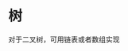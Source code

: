 <!--
 * @Author       : Scallions
 * @Date         : 2020-03-20 11:20:37
 * @LastEditors  : Scallions
 * @LastEditTime : 2020-03-20 11:37:01
 * @FilePath     : /algorithm-ex/structure/tree/tree.md
 * @Description  : 
 -->

# 树

对于二叉树，可用链表或者数组实现